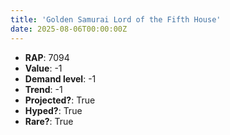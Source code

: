 ```yaml
---
title: 'Golden Samurai Lord of the Fifth House'
date: 2025-08-06T00:00:00Z
---
```

- **RAP**: 7094
- **Value**: -1
- **Demand level**: -1
- **Trend**: -1
- **Projected?**: True
- **Hyped?**: True
- **Rare?**: True
